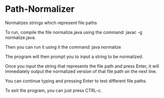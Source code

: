 Path-Normalizer
===============

Normalizes strings which represent file paths

To run, compile the file normalize.java using the command: javac -g normalize.java.

Then you can run it using it the command: java normalize

The program will then prompt you to input a string to be normalized.

Once you input the string that represents the file path and press Enter, it will immediately output the normalized version of that file path on the next line.

You can continue typing and pressing Enter to test different file paths.

To exit the program, you can just press CTRL-c.